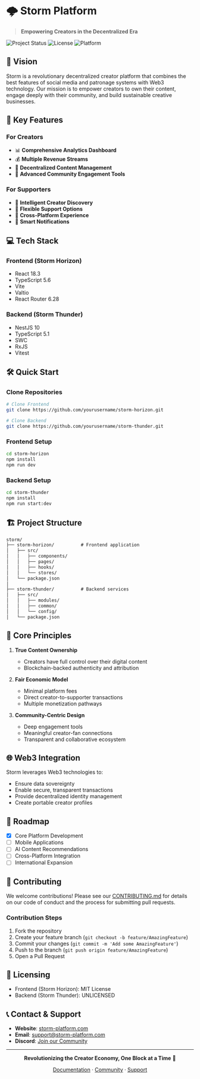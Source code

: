 # 🌩️ Storm Platform

> **Empowering Creators in the Decentralized Era**

![Project Status](https://img.shields.io/badge/status-active-success.svg)
![License](https://img.shields.io/badge/license-MIT-green.svg)
![Platform](https://img.shields.io/badge/platform-web3-blueviolet.svg)

## 🌟 Vision

Storm is a revolutionary decentralized creator platform that combines the best features of social media and patronage systems with Web3 technology. Our mission is to empower creators to own their content, engage deeply with their community, and build sustainable creative businesses.

## 🚀 Key Features

### For Creators

- 📊 **Comprehensive Analytics Dashboard**
- 💰 **Multiple Revenue Streams**
- 🎨 **Decentralized Content Management**
- 🤝 **Advanced Community Engagement Tools**

### For Supporters

- 👥 **Intelligent Creator Discovery**
- 🎁 **Flexible Support Options**
- 📱 **Cross-Platform Experience**
- 🔔 **Smart Notifications**

## 💻 Tech Stack

### Frontend (Storm Horizon)

- React 18.3
- TypeScript 5.6
- Vite
- Valtio
- React Router 6.28

### Backend (Storm Thunder)

- NestJS 10
- TypeScript 5.1
- SWC
- RxJS
- Vitest

## 🛠️ Quick Start

### Clone Repositories

```bash
# Clone Frontend
git clone https://github.com/yourusername/storm-horizon.git

# Clone Backend
git clone https://github.com/yourusername/storm-thunder.git
```

### Frontend Setup

```bash
cd storm-horizon
npm install
npm run dev
```

### Backend Setup

```bash
cd storm-thunder
npm install
npm run start:dev
```

## 🏗️ Project Structure

```markdown
storm/
├── storm-horizon/          # Frontend application
│   ├── src/
│   │   ├── components/
│   │   ├── pages/
│   │   ├── hooks/
│   │   └── stores/
│   └── package.json
│
├── storm-thunder/          # Backend services
│   ├── src/
│   │   ├── modules/
│   │   ├── common/
│   │   └── config/
│   └── package.json
```

## 🔐 Core Principles

1. **True Content Ownership**
   - Creators have full control over their digital content
   - Blockchain-backed authenticity and attribution

2. **Fair Economic Model**
   - Minimal platform fees
   - Direct creator-to-supporter transactions
   - Multiple monetization pathways

3. **Community-Centric Design**
   - Deep engagement tools
   - Meaningful creator-fan connections
   - Transparent and collaborative ecosystem

## 🌐 Web3 Integration

Storm leverages Web3 technologies to:

- Ensure data sovereignty
- Enable secure, transparent transactions
- Provide decentralized identity management
- Create portable creator profiles

## 🔮 Roadmap

- [x] Core Platform Development
- [ ] Mobile Applications
- [ ] AI Content Recommendations
- [ ] Cross-Platform Integration
- [ ] International Expansion

## 🤝 Contributing

We welcome contributions! Please see our [CONTRIBUTING.md](CONTRIBUTING.md) for details on our code of conduct and the process for submitting pull requests.

### Contribution Steps

1. Fork the repository
2. Create your feature branch (`git checkout -b feature/AmazingFeature`)
3. Commit your changes (`git commit -m 'Add some AmazingFeature'`)
4. Push to the branch (`git push origin feature/AmazingFeature`)
5. Open a Pull Request

## 📜 Licensing

- Frontend (Storm Horizon): MIT License
- Backend (Storm Thunder): UNLICENSED

## 📞 Contact & Support

- **Website**: [storm-platform.com](#)
- **Email**: <support@storm-platform.com>
- **Discord**: [Join our Community](#)

---

<div align="center">

**Revolutionizing the Creator Economy, One Block at a Time** 🚀

[Documentation](#) · [Community](#) · [Support](#)

</div>
